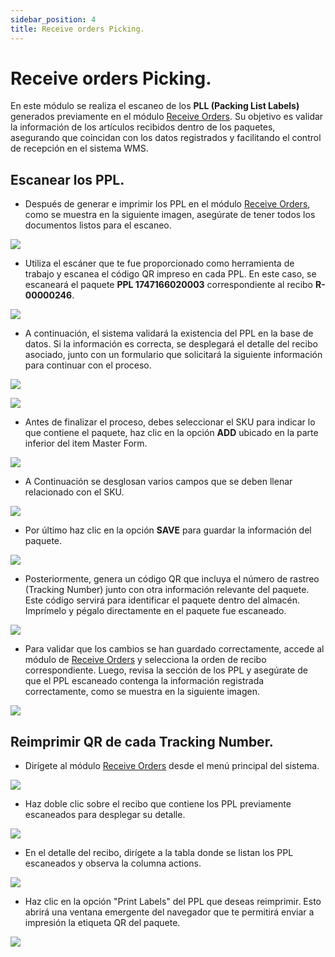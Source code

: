 ```yaml
---
sidebar_position: 4
title: Receive orders Picking.
---
```

# Receive orders Picking.

En este módulo se realiza el escaneo de los **PLL (Packing List Labels)** generados previamente en el módulo [Receive Orders](./2025-05-23-ReceiveOrders.md). Su objetivo es validar la información de los artículos recibidos dentro de los paquetes, asegurando que coincidan con los datos registrados y facilitando el control de recepción en el sistema WMS.

## Escanear los PPL.

- Después de generar e imprimir los PPL en el módulo [Receive Orders](./2025-05-23-ReceiveOrders.md), como se muestra en la siguiente imagen, asegúrate de tener todos los documentos listos para el escaneo.

![](/img/upload/receiveOrdersPickingp1-205-13-16.png)

- Utiliza el escáner que te fue proporcionado como herramienta de trabajo y escanea el código QR impreso en cada PPL. En este caso, se escaneará el paquete **PPL 1747166020003** correspondiente al recibo **R-00000246**.

![](/img/upload/receiveOrdersPickingp2-205-13-16.png)

- A continuación, el sistema validará la existencia del PPL en la base de datos. Si la información es correcta, se desplegará el detalle del recibo asociado, junto con un formulario que solicitará la siguiente información para continuar con el proceso.

![](/img/upload/receiveOrdersPickingp3-205-13-16.png)

![](/img/upload/receiveOrdersPickingp4-205-13-16.png)

- Antes de finalizar el proceso, debes seleccionar el SKU  para indicar lo que contiene el paquete, haz clic  en la opción **ADD** ubicado  en la parte inferior del item Master Form.

![](/img/upload/receiveOrdersPickingp5-205-13-16.png)

- A Continuación  se desglosan varios campos que se deben llenar relacionado con el SKU.


![](/img/upload/receiveOrdersPickingp6-205-13-16.png)

- Por último haz  clic en la opción **SAVE**  para guardar la información del paquete.


![](/img/upload/receiveOrdersPickingp7-205-13-16.png)

- Posteriormente, genera un código QR que incluya el número de rastreo (Tracking Number) junto con otra información relevante del paquete. Este código servirá para identificar el paquete dentro del almacén. Imprímelo y pégalo directamente en el paquete fue escaneado.


![](/img/upload/receiveOrdersPickingp8-205-13-16.png)

- Para validar que los cambios se han guardado correctamente, accede al módulo de [Receive Orders](./2025-05-23-ReceiveOrders.md) y selecciona la orden de recibo correspondiente. Luego, revisa la sección de los PPL y asegúrate de que el PPL escaneado contenga la información registrada correctamente, como se muestra en la siguiente imagen.

![](/img/upload/receiveOrdersPickingp9-205-13-16.png)


## Reimprimir QR de cada Tracking Number.

- Dirígete al módulo [Receive Orders](./2025-05-23-ReceiveOrders.md) desde el menú principal del sistema.

![](/img/upload/receiveOrdersPickingp10-205-13-16.png)

- Haz doble clic sobre el recibo que contiene los PPL previamente escaneados para desplegar su detalle.

![](/img/upload/receiveOrdersPickingp11-205-13-16.png)

- En el detalle del recibo, dirígete a la tabla donde se listan los PPL escaneados y observa la columna actions.


![](/img/upload/receiveOrdersPickingp12-205-13-16.png)

-  Haz clic en la opción "Print Labels" del PPL que deseas reimprimir. Esto abrirá una ventana emergente del navegador que te permitirá enviar a impresión la etiqueta QR del paquete.

![](/img/upload/receiveOrdersPickingp13-205-13-16.png)
